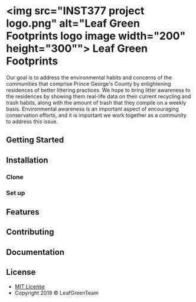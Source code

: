

# <img src="INST377 project logo.png" alt="Leaf Green Footprints logo image width="200" height="300""> Leaf Green Footprints
Our goal is to address the environmental habits and concerns of the communities that comprise Prince George's County by enlightening residences of better littering practices. We hope to bring litter awareness to the residences by showing them real-life data on their current recycling and trash habits, along with the amount of trash that they compile on a weekly basis. Environmental awareness is an important aspect of encouraging conservation efforts, and it is important we work together as a community to address this issue.

## Getting Started

## Installation 
### Clone
### Set up
## Features

## Contributing

## Documentation

## License
* <a href="https://opensource.org/licenses/mit-license.php"> MIT License </a>
* Copyright 2019 © LeafGreenTeam

